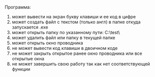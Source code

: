Программа:
1. может вывести на экран букву клавиши и ее код в цифре
2. может создать файл с текстом (только англ) в папке откуда запускается .exe
3. может открыть папку по указанному пути: C:\test\
4.  может удалить файл или папку в текущей папке
5. может открыть окно проводника
5. не может вывести код клавиши в двоичном коде
6. не может закрыть открытое ранее окно проводника или все открытые окна
7. не может завершить свою работу так как нет соответствующей функции
